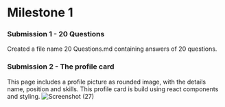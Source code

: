 # Milestone 1

### Submission 1 - 20 Questions

Created a file name 20 Questions.md containing answers of 20 questions.

### Submission 2 - The profile card

This page includes a profile picture as rounded image, with the details name, position and skills. This profile card is build using react components and styling.
![Screenshot (27)](https://user-images.githubusercontent.com/74834336/137471079-69b34b86-0288-4d98-b08a-3e702007a2e3.png)
